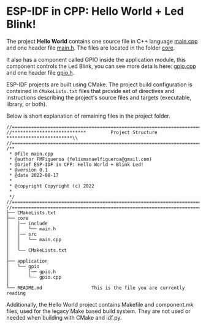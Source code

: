 # ESP-IDF in CPP: Hello World + Led Blink!

The project **Hello World** contains one source file in C++ language [main.cpp](./core/src/main.cpp) and one header file [main.h](./core/include/main.h). The files are located in the folder [core](./core).

It also has a component called GPIO inside the application module, this component controls the Led Blink, you can see more details here: [gpio.cpp](./application/gpio/gpio.cpp) and one header file [gpio.h](./application/gpio/gpio.h).


ESP-IDF projects are built using CMake. The project build configuration is contained in `CMakeLists.txt`
files that provide set of directives and instructions describing the project's source files and targets
(executable, library, or both).

Below is short explanation of remaining files in the project folder.

```
//=====================================================================================\\
//***************************         Project Structure        ************************\\
//=====================================================================================\\
/**
 * @file main.cpp
 * @author FMFigueroa (felixmanuelfigueroa@gmail.com)
 * @brief ESP-IDF in CPP: Hello World + Blink Led!
 * @version 0.1
 * @date 2022-08-17
 *
 * @copyright Copyright (c) 2022
 *
 */
//=====================================================================================\\
//=====================================================================================\\
├── CMakeLists.txt
├── core
│   │── include
│   │   └── main.h
│   │── src
│   │   └── main.cpp
│   │
│   └── CMakeLists.txt
│
├── application
│   └── gpio
│       │── gpio.h
│       └── gpio.cpp  
│
└── README.md                  This is the file you are currently reading
```

Additionally, the Hello World project contains Makefile and component.mk files, used for the legacy Make based build system.
They are not used or needed when building with CMake and idf.py.
